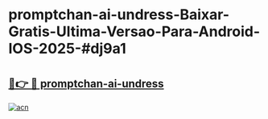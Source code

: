 # promptchan-ai-undress-Baixar-Gratis-Ultima-Versao-Para-Android-IOS-2025-#dj9a1

# <h2><a href="https://ainizakaria.my?title=promptchan-ai-undress&ref=24M">🔗👉 🔴 promptchan-ai-undress</a></h2>

[![acn](https://github.com/user-attachments/assets/0f9c940e-d8b0-45ae-aac7-cd30a18b3e1c)](https://ainizakaria.my?title=promptchan-ai-undress&ref=24M)

